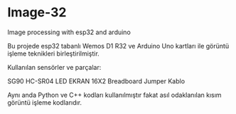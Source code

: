 # Image-32
Image processing with esp32 and arduino


Bu projede esp32 tabanlı Wemos D1 R32 ve Arduino Uno kartları ile görüntü işleme teknikleri birleştirilmiştir.

Kullanılan sensörler ve parçalar:

SG90
HC-SR04
LED EKRAN 16X2
Breadboard
Jumper Kablo

Aynı anda Python ve C++ kodları kullanılmıştır fakat asıl odaklanılan kısım görüntü işleme kodlarıdır.
